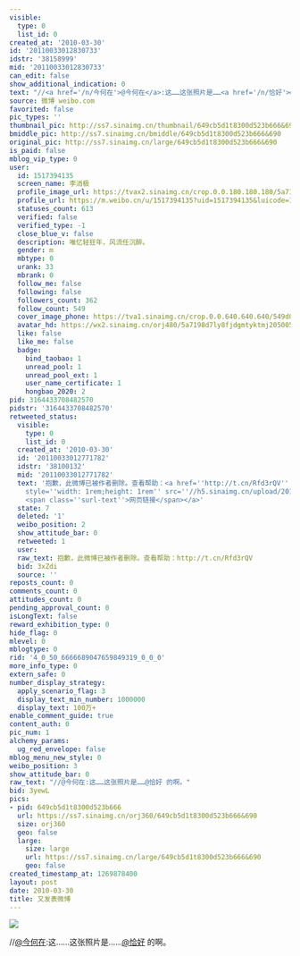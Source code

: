 ```yaml
---
visible:
  type: 0
  list_id: 0
created_at: '2010-03-30'
id: '20110033012830733'
idstr: '38158999'
mid: '20110033012830733'
can_edit: false
show_additional_indication: 0
text: "//<a href='/n/今何在'>@今何在</a>:这……这张照片是……<a href='/n/恰好'>@恰好</a> 的啊。"
source: 微博 weibo.com
favorited: false
pic_types: ''
thumbnail_pic: http://ss7.sinaimg.cn/thumbnail/649cb5d1t8300d523b666&690
bmiddle_pic: http://ss7.sinaimg.cn/bmiddle/649cb5d1t8300d523b666&690
original_pic: http://ss7.sinaimg.cn/large/649cb5d1t8300d523b666&690
is_paid: false
mblog_vip_type: 0
user:
  id: 1517394135
  screen_name: 李消极
  profile_image_url: https://tvax2.sinaimg.cn/crop.0.0.180.180.180/5a7198d7ly8fjdgmtyktmj20500500so.jpg?KID=imgbed,tva&Expires=1606400459&ssig=WEPDJ2e%2BxQ
  profile_url: https://m.weibo.cn/u/1517394135?uid=1517394135&luicode=10000011&lfid=2304131517394135_-_WEIBO_SECOND_PROFILE_WEIBO
  statuses_count: 613
  verified: false
  verified_type: -1
  close_blue_v: false
  description: 唯忆轻狂年，风流任沉醉。
  gender: m
  mbtype: 0
  urank: 33
  mbrank: 0
  follow_me: false
  following: false
  followers_count: 362
  follow_count: 549
  cover_image_phone: https://tva1.sinaimg.cn/crop.0.0.640.640.640/549d0121tw1egm1kjly3jj20hs0hsq4f.jpg
  avatar_hd: https://wx2.sinaimg.cn/orj480/5a7198d7ly8fjdgmtyktmj20500500so.jpg
  like: false
  like_me: false
  badge:
    bind_taobao: 1
    unread_pool: 1
    unread_pool_ext: 1
    user_name_certificate: 1
    hongbao_2020: 2
pid: 3164433708482570
pidstr: '3164433708482570'
retweeted_status:
  visible:
    type: 0
    list_id: 0
  created_at: '2010-03-30'
  id: '20110033012771782'
  idstr: '38100132'
  mid: '20110033012771782'
  text: '抱歉，此微博已被作者删除。查看帮助：<a href=''http://t.cn/Rfd3rQV'' data-hide=''''><span class=''url-icon''><img
    style=''width: 1rem;height: 1rem'' src=''//h5.sinaimg.cn/upload/2015/09/25/3/timeline_card_small_web_default.png''></span>
    <span class=''surl-text''>网页链接</span></a>'
  state: 7
  deleted: '1'
  weibo_position: 2
  show_attitude_bar: 0
  retweeted: 1
  user:
  raw_text: 抱歉，此微博已被作者删除。查看帮助：http://t.cn/Rfd3rQV
  bid: 3xZdi
  source: ''
reposts_count: 0
comments_count: 0
attitudes_count: 0
pending_approval_count: 0
isLongText: false
reward_exhibition_type: 0
hide_flag: 0
mlevel: 0
mblogtype: 0
rid: '4_0_50_6666689047659849319_0_0_0'
more_info_type: 0
extern_safe: 0
number_display_strategy:
  apply_scenario_flag: 3
  display_text_min_number: 1000000
  display_text: 100万+
enable_comment_guide: true
content_auth: 0
pic_num: 1
alchemy_params:
  ug_red_envelope: false
mblog_menu_new_style: 0
weibo_position: 3
show_attitude_bar: 0
raw_text: "//@今何在:这……这张照片是……@恰好 的啊。"
bid: 3yewL
pics:
- pid: 649cb5d1t8300d523b666
  url: https://ss7.sinaimg.cn/orj360/649cb5d1t8300d523b666&690
  size: orj360
  geo: false
  large:
    size: large
    url: https://ss7.sinaimg.cn/large/649cb5d1t8300d523b666&690
    geo: false
created_timestamp_at: 1269878400
layout: post
date: 2010-03-30
title: 又发表微博
---
```


![](http://ss7.sinaimg.cn/large/649cb5d1t8300d523b666&690)

//<a href='/n/今何在'>@今何在</a>:这……这张照片是……<a href='/n/恰好'>@恰好</a> 的啊。

